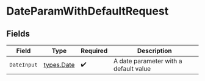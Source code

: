 # DateParamWithDefaultRequest


## Fields

| Field                                 | Type                                  | Required                              | Description                           |
| ------------------------------------- | ------------------------------------- | ------------------------------------- | ------------------------------------- |
| `DateInput`                           | [types.Date](../../../types/date.md)  | :heavy_check_mark:                    | A date parameter with a default value |